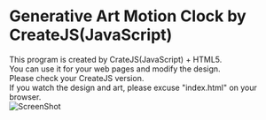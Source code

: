 # Generative Art Motion Clock by CreateJS(JavaScript)  
 This program is created by CrateJS(JavaScript) + HTML5.  
 You can use it for your web pages and modify the design.  
 Please check your CreateJS version.  
 If you watch the design and art, please excuse "index.html" on your browser.  
  ![ScreenShot](https://github.com/jirotubuyaki/CreateJS_clock/blob/master/screenshot.png)  
